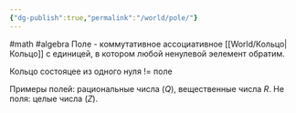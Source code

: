 ```yaml
---
{"dg-publish":true,"permalink":"/world/pole/"}
---
```


#math #algebra 
Поле - коммутативное ассоциативное [[World/Кольцо\|Кольцо]] c единицей, в котором любой ненулевой эелемент обратим.

Кольцо состояцее из одного нуля != поле

Примеры полей: рациональные числа ($Q$), вещественные числа $R$.
Не поля: целые числа ($Z$).

